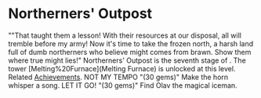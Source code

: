 # Northerners' Outpost

 ""That taught them a lesson! With their resources at our disposal, all will tremble before my army! Now it's time to take the frozen north, a harsh land full of dumb northerners who believe might comes from brawn. Show them where true might lies!"
Northerners' Outpost is the seventh stage of . The tower [Melting%20Furnace](Melting Furnace) is unlocked at this level.
Related [Achievements](Achievements).
 NOT MY TEMPO "(30 gems)" Make the horn whisper a song.
 LET IT GO! "(30 gems)" Find Olav the magical iceman.